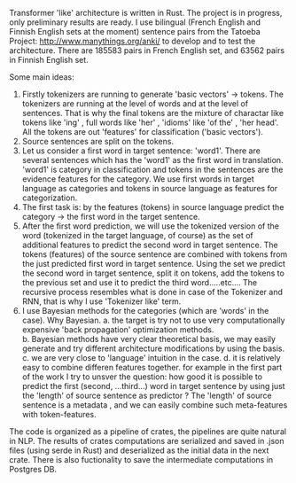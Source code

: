 Transformer 'like' architecture is written in Rust. The project is in progress, only preliminary results are ready. 
I use bilingual (French English and Finnish English sets at the moment) sentence pairs from the Tatoeba Project: http://www.manythings.org/anki/ to develop and to test the architecture. There are 185583 pairs in French English set, and 63562 pairs in Finnish English set. 

Some main ideas:
1. Firstly tokenizers are running to generate 'basic vectors' -> tokens. 
The tokenizers are running at the level of words and at the level of sentences. That is why the final tokens are the mixture of charactar like tokens like 'ing' , full words like 'her' , 'idioms' like 'of the' , 'her head'. 
All the tokens are out 'features' for classification ('basic vectors').
2. Source sentences are split on the tokens.
3. Let us consider a first word in target sentence: 'word1'. There are several sentences which has the 'word1' as the first word in translation. 'word1' is category in classification and tokens in the sentences are the evidence features for the category. We use first words in target language as categories and tokens in source language as features for categorization. 
4. The first task is: by the features (tokens) in source language predict the category -> the first word in the target sentence.
5. After the first word prediction, we will use the tokenized version of the word (tokenized in the target language, of course) as the set of additional features to predict the second word in target sentence. The tokens (features) of the source sentence are combined with tokens from the just predicted first word in target sentence. Using the set we predict the second word in target sentence, split it on tokens, add the tokens to the previous set and use it to predict the third word.....etc.... The recursive process resembles what is done in case of the Tokenizer and RNN, that is why I use 'Tokenizer like' term.
6. I use Bayesian methods for the categories (which are 'words' in the case).
Why Bayesian. 
a. the target is try not to use very computationally expensive 'back propagation' optimization methods.  
b. Bayesian methods have very clear theoretical basis, we may easily generate and try different architecture modifications by using the basis. 
c. we are very close to 'language' intuition in the case.
d. it is relatively easy to combine differen features together. for 
example in the first part of the work I try to unsver the question: how good it is possible to predict the first (second, ...third...) word in target sentence 
by using just the 'length' of source sentence as predictor ? The 'length' of source sentence is a metadata , and we can easily combine such meta-features with token-features.

The code is organized as a pipeline of crates, the pipelines are quite natural in NLP. The results of crates computations are serialized and saved in .json files (using serde in Rust) and deserialized as the initial data in the next crate. There is also fuctionality to save the intermediate computations in Postgres DB.  

